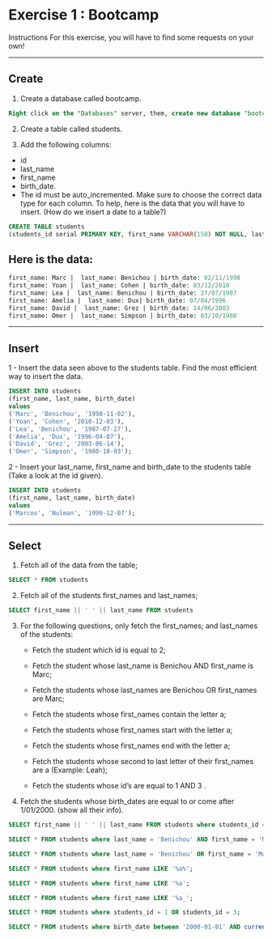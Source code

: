 # Exercise 1 : Bootcamp 
Instructions 
For this exercise, you will have to find some requests on your own!

---
## Create
1. Create a database called bootcamp.
```sql
Right click on the "Databases" server, them, create new database "bootcamp"
```
2. Create a table called students.

3. Add the following columns:
- id
- last_name
- first_name
- birth_date.
- The id must be auto_incremented.
Make sure to choose the correct data type for each column.
To help, here is the data that you will have to insert. (How do we insert a date to a table?)

```sql
CREATE TABLE students 
(students_id serial PRIMARY KEY, first_name VARCHAR(150) NOT NULL, last_name VARCHAR(150) NOT NULL, birth_date date not null)
```

Here is the data:
---
```sql
first_name: Marc |  last_name: Benichou | birth_date: 02/11/1998
first_name: Yoan |  last_name: Cohen | birth_date: 03/12/2010
first_name: Lea |  last_name: Benichou | birth_date: 27/07/1987
first_name: Amelia |  last_name: Dux| birth_date: 07/04/1996
first_name: David |  last_name: Grez | birth_date: 14/06/2003
first_name: Omer |  last_name: Simpson | birth_date: 03/10/1980
```


---
## Insert

1 - Insert the data seen above to the students table. Find the most efficient way to insert the data.
```sql
INSERT INTO students 
(first_name, last_name, birth_date) 
values 
('Marc', 'Benichou', '1998-11-02'), 
('Yoan', 'Cohen', '2010-12-03'), 
('Lea', 'Benichou', '1987-07-27'), 
('Amelia', 'Dux', '1996-04-07'), 
('David', 'Grez', '2003-06-14'), 
('Omer', 'Simpson', '1980-10-03');
```

2 - Insert your last_name, first_name and birth_date to the students table (Take a look at the id given).

```sql
INSERT INTO students 
(first_name, last_name, birth_date) 
values 
('Marcos', 'Nulman', '1990-12-07');
```
--- 

## Select

1. Fetch all of the data from the table;
```sql
SELECT * FROM students
```
2. Fetch all of the students first_names and last_names;
```sql
SELECT first_name || ' ' || last_name FROM students
```
3.  For the following questions, only fetch the first_names; and last_names of the students:

	- Fetch the student which id is equal to 2;

	- Fetch the student whose last_name is Benichou AND first_name is Marc;
	- Fetch the students whose last_names are Benichou OR first_names are Marc;
	- Fetch the students whose first_names contain the letter a;
	- Fetch the students whose first_names start with the letter a;
	- Fetch the students whose first_names end with the letter a;
	- Fetch the students whose second to last letter of their first_names are a (Example: Leah);
	- Fetch the students whose id’s are equal to 1 AND 3 .


4. Fetch the students whose birth_dates are equal to or come after 1/01/2000. (show all their info).

```sql
SELECT first_name || ' ' || last_name FROM students where students_id = 2;

SELECT * FROM students where last_name = 'Benichou' AND first_name = 'Marc';

SELECT * FROM students where last_name = 'Benichou' OR first_name = 'Marc';

SELECT * FROM students where first_name LIKE '%a%';

SELECT * FROM students where first_name LIKE '%a';

SELECT * FROM students where first_name LIKE '%a_';

SELECT * FROM students where students_id = 1 OR students_id = 3;

SELECT * FROM students where birth_date between '2000-01-01' AND current_date;
```